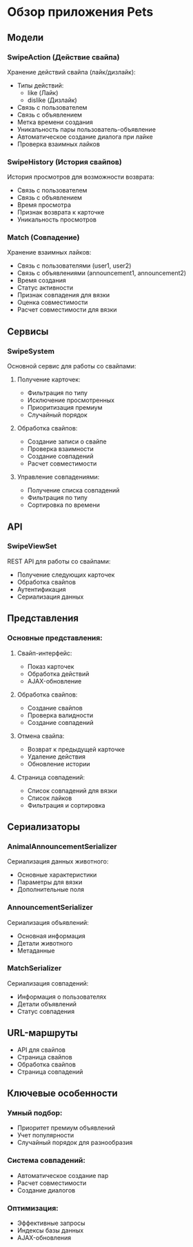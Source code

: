 # Обзор приложения Pets

## Модели

### SwipeAction (Действие свайпа)
Хранение действий свайпа (лайк/дизлайк):
- Типы действий:
  - like (Лайк)
  - dislike (Дизлайк)
- Связь с пользователем
- Связь с объявлением
- Метка времени создания
- Уникальность пары пользователь-объявление
- Автоматическое создание диалога при лайке
- Проверка взаимных лайков

### SwipeHistory (История свайпов)
История просмотров для возможности возврата:
- Связь с пользователем
- Связь с объявлением
- Время просмотра
- Признак возврата к карточке
- Уникальность просмотров

### Match (Совпадение)
Хранение взаимных лайков:
- Связь с пользователями (user1, user2)
- Связь с объявлениями (announcement1, announcement2)
- Время создания
- Статус активности
- Признак совпадения для вязки
- Оценка совместимости
- Расчет совместимости для вязки

## Сервисы

### SwipeSystem
Основной сервис для работы со свайпами:

1. Получение карточек:
   - Фильтрация по типу
   - Исключение просмотренных
   - Приоритизация премиум
   - Случайный порядок

2. Обработка свайпов:
   - Создание записи о свайпе
   - Проверка взаимности
   - Создание совпадений
   - Расчет совместимости

3. Управление совпадениями:
   - Получение списка совпадений
   - Фильтрация по типу
   - Сортировка по времени

## API

### SwipeViewSet
REST API для работы со свайпами:
- Получение следующих карточек
- Обработка свайпов
- Аутентификация
- Сериализация данных

## Представления

### Основные представления:
1. Свайп-интерфейс:
   - Показ карточек
   - Обработка действий
   - AJAX-обновление

2. Обработка свайпов:
   - Создание свайпов
   - Проверка валидности
   - Создание совпадений

3. Отмена свайпа:
   - Возврат к предыдущей карточке
   - Удаление действия
   - Обновление истории

4. Страница совпадений:
   - Список совпадений для вязки
   - Список лайков
   - Фильтрация и сортировка

## Сериализаторы

### AnimalAnnouncementSerializer
Сериализация данных животного:
- Основные характеристики
- Параметры для вязки
- Дополнительные поля

### AnnouncementSerializer
Сериализация объявлений:
- Основная информация
- Детали животного
- Метаданные

### MatchSerializer
Сериализация совпадений:
- Информация о пользователях
- Детали объявлений
- Статус совпадения

## URL-маршруты
- API для свайпов
- Страница свайпов
- Обработка свайпов
- Страница совпадений

## Ключевые особенности

### Умный подбор:
- Приоритет премиум объявлений
- Учет популярности
- Случайный порядок для разнообразия

### Система совпадений:
- Автоматическое создание пар
- Расчет совместимости
- Создание диалогов

### Оптимизация:
- Эффективные запросы
- Индексы базы данных
- AJAX-обновления 